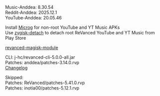 Music-Anddea: 8.30.54  
Reddit-Anddea: 2025.12.1  
YouTube-Anddea: 20.05.46  

Install [Microg](https://github.com/ReVanced/GmsCore/releases) for non-root YouTube and YT Music APKs  
Use [zygisk-detach](https://github.com/j-hc/zygisk-detach) to detach root ReVanced YouTube and YT Music from Play Store  

[revanced-magisk-module](https://github.com/j-hc/revanced-magisk-module)
  
CLI: j-hc/revanced-cli-5.0.0-all.jar  
Patches: anddea/patches-3.14.0.rvp  
[Changelog](https://github.com/anddea/revanced-patches/releases/tag/v3.14.0)  

Skipped:  
Patches: ReVanced/patches-5.41.0.rvp  
Patches: inotia00/patches-5.12.1.rvp    
